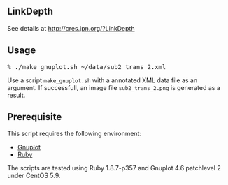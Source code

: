 ## LinkDepth

See details at http://cres.jpn.org/?LinkDepth

## Usage

<pre>
% ./make_gnuplot.sh ~/data/sub2_trans_2.xml
</pre>

Use a script <code>make_gnuplot.sh</code> with a annotated XML data file as an argument. If successfull, an image file <code>sub2_trans_2.png</code> is generated as a result.

## Prerequisite

This script requires the following environment:

* [Gnuplot](http://www.gnuplot.info/)
* [Ruby](http://www.ruby-lang.org/en/)

The scripts are tested using Ruby 1.8.7-p357 and Gnuplot 4.6 patchlevel 2 under CentOS 5.9.
